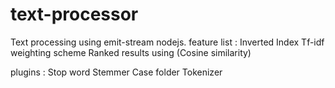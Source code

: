 # text-processor

Text processing using emit-stream nodejs.
feature list :
Inverted Index
Tf-idf weighting scheme
Ranked results using (Cosine similarity)

plugins :
Stop word
Stemmer
Case folder
Tokenizer
